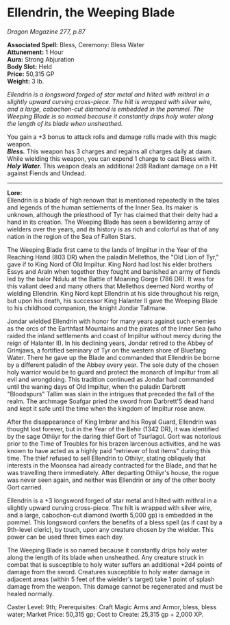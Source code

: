 # Ellendrin, the Weeping Blade
*Dragon Magazine 277, p.87*

**Associated Spell:** Bless, Ceremony: Bless Water  
**Attunement:** 1 Hour  
**Aura:** Strong Abjuration  
**Body Slot:** Held  
**Price:** 50,315 GP  
**Weight:** 3 lb.

*Ellendrin is a longsword forged of star metal and hilted with mithral in a slightly upward curving cross-piece. The hilt is wrapped with silver wire, and a large, cabochon-cut diamond is embedded in the pommel. The Weeping Blade is so named because it constantly drips holy water along the length of its blade when unsheathed.*

You gain a +3 bonus to attack rolls and damage rolls made with this magic weapon.  
***Bless.*** This weapon has 3 charges and regains all charges daily at dawn. While wielding this weapon, you can expend 1 charge to cast Bless with it.  
***Holy Water.*** This weapon deals an additional 2d8 Radiant damage on a Hit against Fiends and Undead.  



---
**Lore:**  
Ellendrin is a blade of high renown that is mentioned repeatedly in the tales and legends of the human settlements of the Inner Sea. Its maker is unknown, although the priesthood of Tyr has claimed that their deity had a hand in its creation. The Weeping Blade has seen a bewildering array of wielders over the years, and its history is as rich and colorful as that of any nation in the region of the Sea of Fallen Stars.  

The Weeping Blade first came to the lands of Impiltur in the Year of the Reaching Hand (803 DR) when the paladin Mellethos, the "Old Lion of Tyr," gave if to King Nord of Old lmpiltur. King Nord had lost his elder brothers Essys and Araln when together they fought and banished an army of fiends led by the balor Ndulu at the Battle of Moaning Gorge (786 DR). It was for this valiant deed and many others that Mellethos deemed Nord worthy of wielding Ellendrin. King Nord kept Ellendrin at his side throughout his reign, but upon his death, his successor King Halanter II gave the Weeping Blade to his childhood companion, the knight Jondar Tallmane.  

Jondar wielded Ellendrin with honor for many years against such enemies as the orcs of the Earthfast Mountains and the pirates of the Inner Sea (who raided the inland settlements and coast of Impiltur without mercy during the reign of Halanter II). In his declining years, Jondar retired to the Abbey of Grimjaws, a fortified seminary of Tyr on the western shore of Bluefang Water. There he gave up the Blade and commanded that Ellendrin be borne by a different paladin of the Abbey every year. The sole duty of the chosen holy warrior would be to guard and protect the monarch of Impiltur from all evil and wrongdoing. This tradition continued as Jondar had commanded until the waning days of Old Impiltur, when the paladin Darbrett "Bloodspurs" Tallim was slain in the intrigues that preceded the fall of the realm. The archmage Soafgar pried the sword from Darbrett'5 dead hand and kept it safe until the time when the kingdom of Impiltur rose anew.  

After the disappearance of King Imbrar and his Royal Guard, Ellendrin was thought lost forever, but in the Year of the Behir (1342 DR), it was identified by the sage Othiiyr for the daring thief Gort of Tsurlagol. Gort was notorious prior to the Time of Troubles for his brazen larcenous activities, and he was known to have acted as a highly paid "retriever of lost items" during this time. The thief refused to sell Ellendrin to Othiiyr, stating obliquely that interests in the Moonsea had already contracted for the Blade, and that he was travelling there immediately. After departing Othiiyr's house, the rogue was never seen again, and neither was Ellendrin or any of the other booty Gort carried.  

Ellendrin is a +3 longsword forged of star metal and hilted with mithral in a slightly upward curving cross-piece. The hilt is wrapped with silver wire, and a large, cabochon-cut diamond (worth 5,000 gp) is embedded in the pommel. This longsword confers the benefits of a bless spell (as if cast by a 9th-level cleric), by touch, upon any creature chosen by the wielder. This power can be used three times each day.  

The Weeping Blade is so named because it constantly drips holy water along the length of its blade when unsheathed. Any creature struck in combat that is susceptible to holy water suffers an additional +2d4 points of damage from the sword. Creatures susceptible to holy water damage in adjacent areas (within 5 feet of the wielder's target) take 1 point of splash damage from the weapon. This damage cannot be regenerated and must be healed normally.  

Caster Level: 9th;
Prerequisites: Craft Magic Arms and Armor, bless, bless water;
Market Price: 50,315 gp;
Cost to Create: 25,315 gp + 2,000 XP.